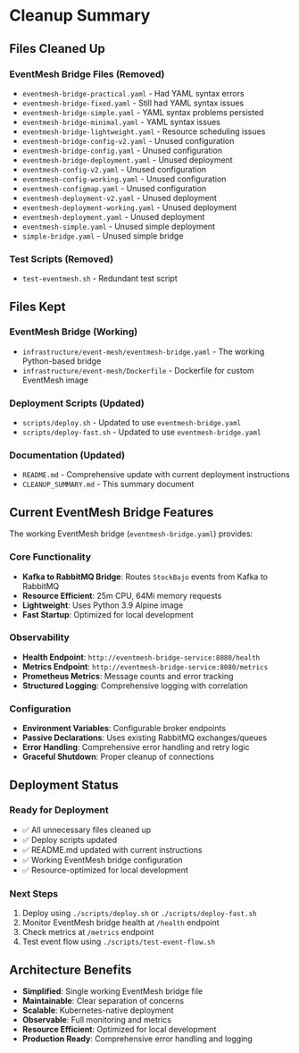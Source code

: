 # Cleanup Summary

## Files Cleaned Up

### EventMesh Bridge Files (Removed)
- `eventmesh-bridge-practical.yaml` - Had YAML syntax errors
- `eventmesh-bridge-fixed.yaml` - Still had YAML syntax issues
- `eventmesh-bridge-simple.yaml` - YAML syntax problems persisted
- `eventmesh-bridge-minimal.yaml` - YAML syntax issues
- `eventmesh-bridge-lightweight.yaml` - Resource scheduling issues
- `eventmesh-bridge-config-v2.yaml` - Unused configuration
- `eventmesh-bridge-config.yaml` - Unused configuration
- `eventmesh-bridge-deployment.yaml` - Unused deployment
- `eventmesh-config-v2.yaml` - Unused configuration
- `eventmesh-config-working.yaml` - Unused configuration
- `eventmesh-configmap.yaml` - Unused configuration
- `eventmesh-deployment-v2.yaml` - Unused deployment
- `eventmesh-deployment-working.yaml` - Unused deployment
- `eventmesh-deployment.yaml` - Unused deployment
- `eventmesh-simple.yaml` - Unused simple deployment
- `simple-bridge.yaml` - Unused simple bridge

### Test Scripts (Removed)
- `test-eventmesh.sh` - Redundant test script

## Files Kept

### EventMesh Bridge (Working)
- `infrastructure/event-mesh/eventmesh-bridge.yaml` - The working Python-based bridge
- `infrastructure/event-mesh/Dockerfile` - Dockerfile for custom EventMesh image

### Deployment Scripts (Updated)
- `scripts/deploy.sh` - Updated to use `eventmesh-bridge.yaml`
- `scripts/deploy-fast.sh` - Updated to use `eventmesh-bridge.yaml`

### Documentation (Updated)
- `README.md` - Comprehensive update with current deployment instructions
- `CLEANUP_SUMMARY.md` - This summary document

## Current EventMesh Bridge Features

The working EventMesh bridge (`eventmesh-bridge.yaml`) provides:

### Core Functionality
- **Kafka to RabbitMQ Bridge**: Routes `StockBajo` events from Kafka to RabbitMQ
- **Resource Efficient**: 25m CPU, 64Mi memory requests
- **Lightweight**: Uses Python 3.9 Alpine image
- **Fast Startup**: Optimized for local development

### Observability
- **Health Endpoint**: `http://eventmesh-bridge-service:8080/health`
- **Metrics Endpoint**: `http://eventmesh-bridge-service:8080/metrics`
- **Prometheus Metrics**: Message counts and error tracking
- **Structured Logging**: Comprehensive logging with correlation

### Configuration
- **Environment Variables**: Configurable broker endpoints
- **Passive Declarations**: Uses existing RabbitMQ exchanges/queues
- **Error Handling**: Comprehensive error handling and retry logic
- **Graceful Shutdown**: Proper cleanup of connections

## Deployment Status

### Ready for Deployment
- ✅ All unnecessary files cleaned up
- ✅ Deploy scripts updated
- ✅ README.md updated with current instructions
- ✅ Working EventMesh bridge configuration
- ✅ Resource-optimized for local development

### Next Steps
1. Deploy using `./scripts/deploy.sh` or `./scripts/deploy-fast.sh`
2. Monitor EventMesh bridge health at `/health` endpoint
3. Check metrics at `/metrics` endpoint
4. Test event flow using `./scripts/test-event-flow.sh`

## Architecture Benefits

- **Simplified**: Single working EventMesh bridge file
- **Maintainable**: Clear separation of concerns
- **Scalable**: Kubernetes-native deployment
- **Observable**: Full monitoring and metrics
- **Resource Efficient**: Optimized for local development
- **Production Ready**: Comprehensive error handling and logging
